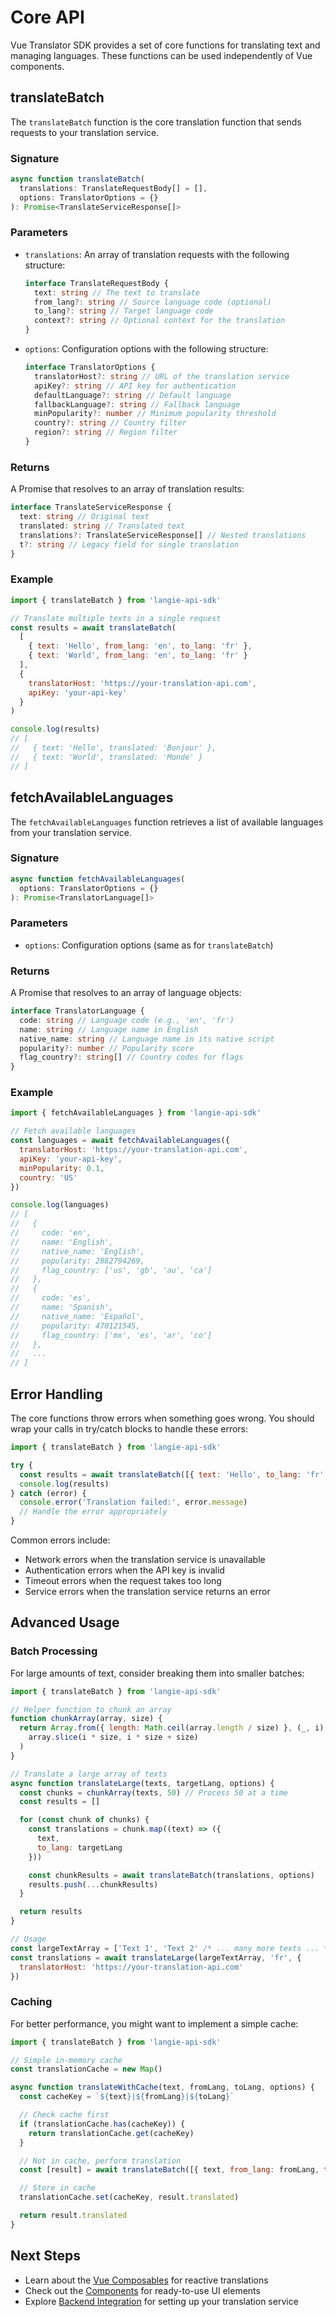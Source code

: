 # Core API

Vue Translator SDK provides a set of core functions for translating text and managing languages. These functions can be used independently of Vue components.

## translateBatch

The `translateBatch` function is the core translation function that sends requests to your translation service.

### Signature

```typescript
async function translateBatch(
  translations: TranslateRequestBody[] = [],
  options: TranslatorOptions = {}
): Promise<TranslateServiceResponse[]>
```

### Parameters

- `translations`: An array of translation requests with the following structure:

  ```typescript
  interface TranslateRequestBody {
    text: string // The text to translate
    from_lang?: string // Source language code (optional)
    to_lang?: string // Target language code
    context?: string // Optional context for the translation
  }
  ```

- `options`: Configuration options with the following structure:
  ```typescript
  interface TranslatorOptions {
    translatorHost?: string // URL of the translation service
    apiKey?: string // API key for authentication
    defaultLanguage?: string // Default language
    fallbackLanguage?: string // Fallback language
    minPopularity?: number // Minimum popularity threshold
    country?: string // Country filter
    region?: string // Region filter
  }
  ```

### Returns

A Promise that resolves to an array of translation results:

```typescript
interface TranslateServiceResponse {
  text: string // Original text
  translated: string // Translated text
  translations?: TranslateServiceResponse[] // Nested translations
  t?: string // Legacy field for single translation
}
```

### Example

```javascript
import { translateBatch } from 'langie-api-sdk'

// Translate multiple texts in a single request
const results = await translateBatch(
  [
    { text: 'Hello', from_lang: 'en', to_lang: 'fr' },
    { text: 'World', from_lang: 'en', to_lang: 'fr' }
  ],
  {
    translatorHost: 'https://your-translation-api.com',
    apiKey: 'your-api-key'
  }
)

console.log(results)
// [
//   { text: 'Hello', translated: 'Bonjour' },
//   { text: 'World', translated: 'Monde' }
// ]
```

## fetchAvailableLanguages

The `fetchAvailableLanguages` function retrieves a list of available languages from your translation service.

### Signature

```typescript
async function fetchAvailableLanguages(
  options: TranslatorOptions = {}
): Promise<TranslatorLanguage[]>
```

### Parameters

- `options`: Configuration options (same as for `translateBatch`)

### Returns

A Promise that resolves to an array of language objects:

```typescript
interface TranslatorLanguage {
  code: string // Language code (e.g., 'en', 'fr')
  name: string // Language name in English
  native_name: string // Language name in its native script
  popularity?: number // Popularity score
  flag_country?: string[] // Country codes for flags
}
```

### Example

```javascript
import { fetchAvailableLanguages } from 'langie-api-sdk'

// Fetch available languages
const languages = await fetchAvailableLanguages({
  translatorHost: 'https://your-translation-api.com',
  apiKey: 'your-api-key',
  minPopularity: 0.1,
  country: 'US'
})

console.log(languages)
// [
//   {
//     code: 'en',
//     name: 'English',
//     native_name: 'English',
//     popularity: 2882794269,
//     flag_country: ['us', 'gb', 'au', 'ca']
//   },
//   {
//     code: 'es',
//     name: 'Spanish',
//     native_name: 'Español',
//     popularity: 470121545,
//     flag_country: ['mx', 'es', 'ar', 'co']
//   },
//   ...
// ]
```

## Error Handling

The core functions throw errors when something goes wrong. You should wrap your calls in try/catch blocks to handle these errors:

```javascript
import { translateBatch } from 'langie-api-sdk'

try {
  const results = await translateBatch([{ text: 'Hello', to_lang: 'fr' }])
  console.log(results)
} catch (error) {
  console.error('Translation failed:', error.message)
  // Handle the error appropriately
}
```

Common errors include:

- Network errors when the translation service is unavailable
- Authentication errors when the API key is invalid
- Timeout errors when the request takes too long
- Service errors when the translation service returns an error

## Advanced Usage

### Batch Processing

For large amounts of text, consider breaking them into smaller batches:

```javascript
import { translateBatch } from 'langie-api-sdk'

// Helper function to chunk an array
function chunkArray(array, size) {
  return Array.from({ length: Math.ceil(array.length / size) }, (_, i) =>
    array.slice(i * size, i * size + size)
  )
}

// Translate a large array of texts
async function translateLarge(texts, targetLang, options) {
  const chunks = chunkArray(texts, 50) // Process 50 at a time
  const results = []

  for (const chunk of chunks) {
    const translations = chunk.map((text) => ({
      text,
      to_lang: targetLang
    }))

    const chunkResults = await translateBatch(translations, options)
    results.push(...chunkResults)
  }

  return results
}

// Usage
const largeTextArray = ['Text 1', 'Text 2' /* ... many more texts ... */]
const translations = await translateLarge(largeTextArray, 'fr', {
  translatorHost: 'https://your-translation-api.com'
})
```

### Caching

For better performance, you might want to implement a simple cache:

```javascript
import { translateBatch } from 'langie-api-sdk'

// Simple in-memory cache
const translationCache = new Map()

async function translateWithCache(text, fromLang, toLang, options) {
  const cacheKey = `${text}|${fromLang}|${toLang}`

  // Check cache first
  if (translationCache.has(cacheKey)) {
    return translationCache.get(cacheKey)
  }

  // Not in cache, perform translation
  const [result] = await translateBatch([{ text, from_lang: fromLang, to_lang: toLang }], options)

  // Store in cache
  translationCache.set(cacheKey, result.translated)

  return result.translated
}
```

## Next Steps

- Learn about the [Vue Composables](./composables.md) for reactive translations
- Check out the [Components](./components.md) for ready-to-use UI elements
- Explore [Backend Integration](./backend-integration.md) for setting up your translation service
